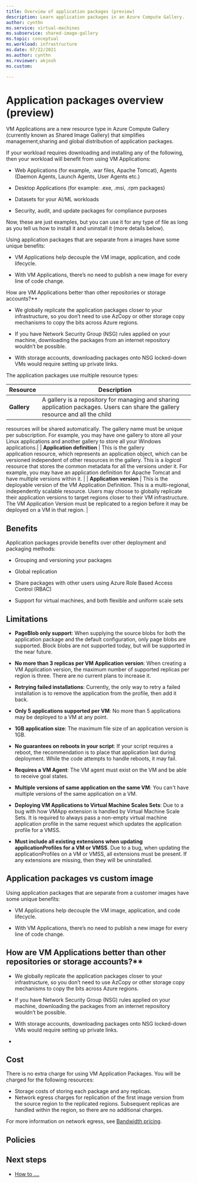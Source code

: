 ```yaml
---
title: Overview of application packages (preview)
description: Learn application packages in an Azure Compute Gallery.
author: cynthn
ms.service: virtual-machines
ms.subservice: shared-image-gallery
ms.topic: conceptual
ms.workload: infrastructure
ms.date: 07/22/2021
ms.author: cynthn
ms.reviewer: akjosh 
ms.custom: 

---
```


# Application packages overview (preview)

VM Applications are a new resource type in Azure Compute Gallery (currently known as Shared Image Gallery) that simplifies management,sharing and global distribution of application packages.

If your workload requires downloading and installing any of the following, then your workload will benefit from using VM Applications:

- Web Applications (for example, .war files, Apache Tomcat), Agents (Daemon Agents, Launch Agents, User Agents etc.)

- Desktop Applications (for example: .exe, .msi, .rpm packages)

- Datasets for your AI/ML workloads

- Security, audit, and update packages for compliance purposes

Now, these are just examples, but you can use it for any type of file as long as you tell us how to install it and uninstall it (more details below).



Using application packages that are separate from a images have some unique benefits:

- VM Applications help decouple the VM image, application, and code lifecycle. 

- With VM Applications, there’s no need to publish a new image for every line of code change.

How are VM Applications better than other repositories or storage accounts?**

- We globally replicate the application packages closer to your infrastructure, so you don’t need to use AzCopy or other storage copy mechanisms to copy the bits across Azure regions.

- If you have Network Security Group (NSG) rules applied on your machine, downloading the packages from an internet repository wouldn’t be possible.

- With storage accounts, downloading packages onto NSG locked-down VMs would require setting up private links.

The application packages use multiple resource types:

| Resource | Description|
|----------|------------|
| **Gallery** | A gallery is a repository for managing and sharing application packages. Users can share the gallery resource and all the child
resources will be shared automatically. The gallery name must be unique
per subscription. For example, you may have one gallery to store all
your Linux applications and another gallery to store all your Windows
applications.|
| **Application definition** | This is the gallery application resource, which represents an application object, which can be versioned independent of other resources in the gallery. This is a *logical* resource that stores the common metadata for all the versions under it. For example, you may have an application definition for Apache Tomcat and have multiple versions within it. |
| **Application version** | This is the deployable version of the VM Application Definition. This is a multi-regional, independently scalable resource. Users may choose to globally replicate their application versions to target regions closer to their VM infrastructure. The VM Application Version must be replicated to a region before it may be deployed on a VM in that region. |

## Benefits

Application packages provide benefits over other deployment and packaging methods:

- Grouping and versioning your packages

- Global replication

- Share packages with other users using Azure Role Based Access Control (RBAC)

- Support for virtual machines, and both flexible and uniform scale sets

## Limitations

- **PageBlob only support**: When supplying the source blobs for both the application package and the default configuration, only page blobs are supported. Block blobs are not supported today, but will be supported in the near future.

- **No more than 3 replicas per VM Application version**: When creating a VM Application version, the maximum number of supported replicas per region is three. There are no current plans to increase it.

- **Retrying failed installations**: Currently, the only way to retry a failed installation is to remove the application from the profile, then add it back. 

- **Only 5 applications supported per VM**: No more than 5 applications may be deployed to a VM at any point.

- **1GB application size**: The maximum file size of an application version is 1GB. 

- **No guarantees on reboots in your script**: If your script requires a reboot, the recommendation is to place that application last during deployment. While the code attempts to handle reboots, it may fail.

- **Requires a VM Agent**: The VM agent must exist on the VM and be able to receive goal states.

- **Multiple versions of same application on the same VM**: You can't have multiple versions of the same application on a VM.

- **Deploying VM Applications to Virtual Machine Scales Sets**: Due to a bug with how VMApp extension is handled by Virtual Machine Scale Sets. It is required to always pass a non-empty virtual machine application profile in the same request which updates the application profile for a VMSS. 

- **Must include all existing extensions when updating applicationProfiles for a VM or VMSS**. Due to a bug, when updating the applicationProfiles on a VM or VMSS, all extensions must be present. If any extensions are missing, then they will be uninstalled.

## Application packages vs custom image

Using application packages that are separate from a customer images have some unique benefits:

- VM Applications help decouple the VM image, application, and code lifecycle. 

- With VM Applications, there’s no need to publish a new image for every line of code change.

## How are VM Applications better than other repositories or storage accounts?**

- We globally replicate the application packages closer to your infrastructure, so you don’t need to use AzCopy or other storage copy mechanisms to copy the bits across Azure regions.

- If you have Network Security Group (NSG) rules applied on your machine, downloading the packages from an internet repository wouldn’t be possible.

- With storage accounts, downloading packages onto NSG locked-down VMs would require setting up private links.
- 
## Cost

There is no extra charge for using VM Application Packages. You will be charged for the following resources:
- Storage costs of storing each package and any replicas. 
- Network egress charges for replication of the first image version from the source region to the replicated regions. Subsequent replicas are handled within the region, so there are no additional charges. 

For more information on network egress, see [Bandwidth pricing](https://azure.microsoft.com/pricing/details/bandwidth/).


## Policies

<!-- are there any built-in policies to control this feature? https://docs.microsoft.com/en-us/azure/virtual-machines/policy-reference#microsoftcompute -->


## Next steps
<!-- Add a context sentence for the following links. Link to the How-to if there is one for your feature! You can also link to any quickstart templates you have for the feature https://github.com/Azure/azure-quickstart-templates/blob/master/1-CONTRIBUTION-GUIDE/README.md#contribution-guide -->
- [How to ....](preview-howto.md)






















































